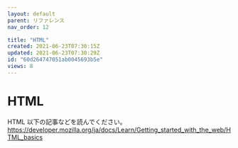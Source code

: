 ```yaml
---
layout: default
parent: リファレンス
nav_order: 12

title: "HTML"
created: 2021-06-23T07:30:15Z
updated: 2021-06-23T07:30:29Z
id: "60d264747051ab0045693b5e"
views: 8
---
```


# HTML

HTML
以下の記事などを読んでください。
<https://developer.mozilla.org/ja/docs/Learn/Getting_started_with_the_web/HTML_basics>

